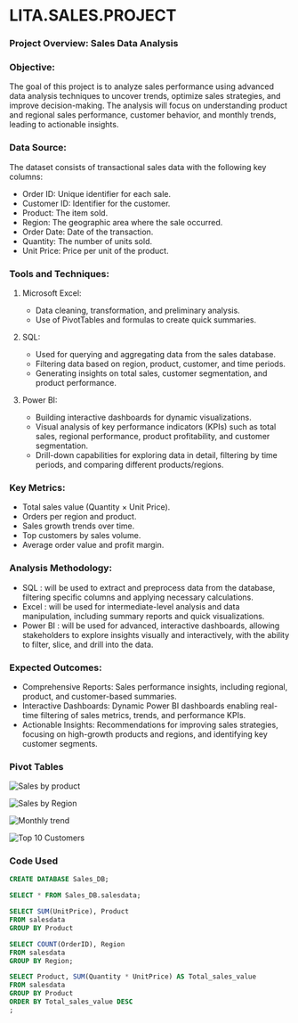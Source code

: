 # LITA.SALES.PROJECT

### Project Overview: Sales Data Analysis

### Objective:
The goal of this project is to analyze sales performance using advanced data analysis techniques to uncover trends, optimize sales strategies, and improve decision-making. The analysis will focus on understanding product and regional sales performance, customer behavior, and monthly trends, leading to actionable insights.

### Data Source:
The dataset consists of transactional sales data with the following key columns:
- Order ID: Unique identifier for each sale.
- Customer ID: Identifier for the customer.
- Product: The item sold.
- Region: The geographic area where the sale occurred.
- Order Date: Date of the transaction.
- Quantity: The number of units sold.
- Unit Price: Price per unit of the product.

### Tools and Techniques:

1. Microsoft Excel:
   - Data cleaning, transformation, and preliminary analysis.
   - Use of PivotTables and formulas to create quick summaries.
  
     
2. SQL:
   - Used for querying and aggregating data from the sales database.
   - Filtering data based on region, product, customer, and time periods.
   - Generating insights on total sales, customer segmentation, and product performance.


3. Power BI:
   - Building interactive dashboards for dynamic visualizations.
   - Visual analysis of key performance indicators (KPIs) such as total sales, regional performance, product profitability, and customer segmentation.
   - Drill-down capabilities for exploring data in detail, filtering by time periods, and comparing different products/regions.

### Key Metrics:
- Total sales value (Quantity × Unit Price).
- Orders per region and product.
- Sales growth trends over time.
- Top customers by sales volume.
- Average order value and profit margin.

### Analysis Methodology:
- SQL : will be used to extract and preprocess data from the database, filtering specific columns and applying necessary calculations.
- Excel : will be used for intermediate-level analysis and data manipulation, including summary reports and quick visualizations.
- Power BI : will be used for advanced, interactive dashboards, allowing stakeholders to explore insights visually and interactively, with the ability to filter, slice, and drill into the data.

### Expected Outcomes:
- Comprehensive Reports: Sales performance insights, including regional, product, and customer-based summaries.
- Interactive Dashboards: Dynamic Power BI dashboards enabling real-time filtering of sales metrics, trends, and performance KPIs.
- Actionable Insights: Recommendations for improving sales strategies, focusing on high-growth products and regions, and identifying key customer segments.

### Pivot Tables


![Sales by product](https://github.com/user-attachments/assets/6a71ece3-1683-48bf-bcc4-28af3e13ced0)

![Sales by Region](https://github.com/user-attachments/assets/bf435201-c4f1-439a-a8bc-335fa6bb9a81)

![Monthly trend](https://github.com/user-attachments/assets/0ae18ad7-4e6f-4257-995a-453d3a645908)

![Top 10 Customers](https://github.com/user-attachments/assets/292c96ea-e8e6-4a99-96e3-c10d712843f5)

### Code Used
 ```SQL
CREATE DATABASE Sales_DB;

SELECT * FROM Sales_DB.salesdata;

SELECT SUM(UnitPrice), Product 
FROM salesdata
GROUP BY Product

SELECT COUNT(OrderID), Region
FROM salesdata
GROUP BY Region;

SELECT Product, SUM(Quantity * UnitPrice) AS Total_sales_value
FROM salesdata
GROUP BY Product
ORDER BY Total_sales_value DESC
;
```
